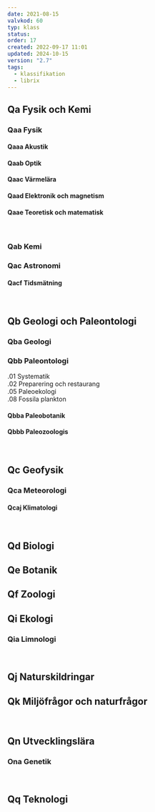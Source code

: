 ```yaml
---
date: 2021-08-15
valvkod: 60
typ: klass
status: 
order: 17
created: 2022-09-17 11:01
updated: 2024-10-15
version: "2.7"
tags:
  - klassifikation
  - librix
---
```


## Qa  Fysik och Kemi
### Qaa Fysik
#### Qaaa Akustik
#### Qaab Optik
#### Qaac Värmelära
#### Qaad Elektronik och magnetism
#### Qaae Teoretisk och matematisk

<br>

### Qab Kemi
### Qac Astronomi
#### Qacf Tidsmätning

<br>

## Qb Geologi och Paleontologi
### Qba Geologi
### Qbb Paleontologi
.01 Systematik <br>
.02 Preparering och restaurang<br>
.05 Paleoekologi<br>
.08 Fossila plankton<br>

#### Qbba Paleobotanik
#### Qbbb Paleozoologis

<br>

## Qc Geofysik
### Qca Meteorologi
#### Qcaj Klimatologi

<br>

## Qd Biologi
## Qe Botanik
## Qf Zoologi
## Qi Ekologi
### Qia Limnologi

<br>

## Qj Naturskildringar
## Qk Miljöfrågor och naturfrågor

<br>

## Qn Utvecklingslära
### Ona Genetik

<br>

## Qq Teknologi
